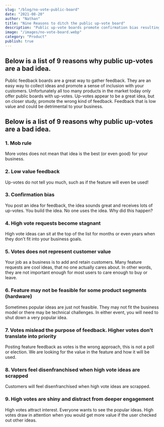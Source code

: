 ```yaml
---
slug: "/blog/no-vote-public-board"
date: "2021-08-20"
author: "Nathan"
title: "Nine Reasons to ditch the public up-vote board"
description: "Public up-vote boards promote confirmation bias resulting in low value feedback. Get more valuable feedback with Embarkable's public feedback board."
image: "/images/no-vote-board.webp"
category: "Product"
publish: true
---
```



## Below is a list of 9 reasons why public up-votes are a bad idea.

Public feedback boards are a great way to gather feedback.  They are an easy way to collect ideas and promote a sense of inclusion with your customers.  Unfortunately all too many products in the market today only offer public boards with up-votes.  Up-votes appear to be a great idea, but on closer study, promote the wrong kind of feedback.  Feedback that is low value and could be detrimental to your business.

## Below is a list of 9 reasons why public up-votes are a bad idea.

### 1. Mob rule

More votes does not mean that idea is the best (or even good) for your business.

### 2. Low value feedback

Up-votes do not tell you much, such as if the feature will even be used!

### 3. Confirmation bias

You post an idea for feedback, the idea sounds great and receives lots of up-votes.  You build the idea.  No one uses the idea.  Why did this happen?

### 4. High vote requests become stagnant

High vote ideas can sit at the top of the list for months or even years when they don't fit into your business goals.

### 5. Votes does not represent customer value

Your job as a business is to add and retain customers.  Many feature requests are cool ideas, that no one actually cares about.  In other words, they are not important enough for most users to care enough to buy or leave.

### 6. Feature may not be feasible for some product segments (hardware)

Sometimes popular ideas are just not feasible.  They may not fit the business model or there may be technical challenges.  In either event, you will need to shut down a very popular idea.

### 7. Votes mislead the purpose of feedback. Higher votes don't translate into priority

Posting feature feedback as votes is the wrong approach, this is not a poll or election.  We are looking for the value in the feature and how it will be used.

### 8. Voters feel disenfranchised when high vote ideas are scrapped

Customers will feel disenfranchised when high vote ideas are scrapped.

### 9. High votes are shiny and distract from deeper engagement

High votes attract interest.  Everyone wants to see the popular ideas.  High votes draw in attention when you would get more value if the user checked out other ideas.


